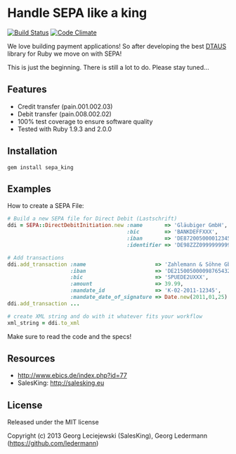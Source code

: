 # Handle SEPA like a king

[![Build Status](https://secure.travis-ci.org/salesking/sepa_king.png)](http://travis-ci.org/salesking/sepa_king)
[![Code Climate](https://codeclimate.com/github/salesking/sepa_king.png)](https://codeclimate.com/github/salesking/sepa_king)

We love building payment applications! So after developing the best [DTAUS](https://github.com/salesking/king_dtaus) library for Ruby we move on with SEPA!

This is just the beginning. There is still a lot to do. Please stay tuned...


## Features

* Credit transfer (pain.001.002.03)
* Debit transfer (pain.008.002.02)
* 100% test coverage to ensure software quality
* Tested with Ruby 1.9.3 and 2.0.0


## Installation

    gem install sepa_king


## Examples

How to create a SEPA File:

```ruby
# Build a new SEPA file for Direct Debit (Lastschrift)
ddi = SEPA::DirectDebitInitiation.new :name       => 'Gläubiger GmbH',
                                      :bic        => 'BANKDEFFXXX',
                                      :iban       => 'DE87200500001234567890',
                                      :identifier => 'DE98ZZZ09999999999'

# Add transactions
ddi.add_transaction :name                      => 'Zahlemann & Söhne GbR',
                    :iban                      => 'DE21500500009876543210',
                    :bic                       => 'SPUEDE2UXXX',
                    :amount                    => 39.99,
                    :mandate_id                => 'K-02-2011-12345',
                    :mandate_date_of_signature => Date.new(2011,01,25)
ddi.add_transaction ...

# create XML string and do with it whatever fits your workflow
xml_string = ddi.to_xml
```

Make sure to read the code and the specs!


## Resources

* http://www.ebics.de/index.php?id=77
* SalesKing: http://salesking.eu


## License

Released under the MIT license

Copyright (c) 2013 Georg Leciejewski (SalesKing), Georg Ledermann (https://github.com/ledermann)
